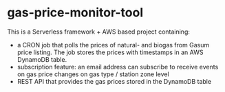 # gas-price-monitor-tool

This is a Serverless framework + AWS based project containing:

- a CRON job that polls the prices of natural- and biogas from Gasum price listing. The job stores the prices with timestamps in an AWS DynamoDB table.
- subscription feature: an email address can subscribe to receive events on gas price changes on gas type / station zone level
- REST API that provides the gas prices stored in the DynamoDB table
